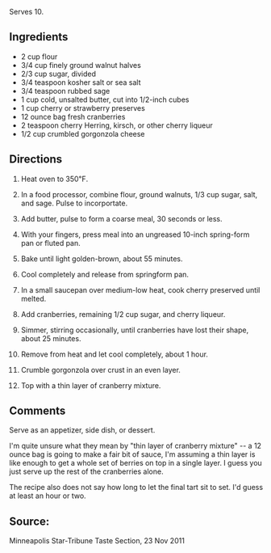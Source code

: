 <div id="wikitext">

Serves 10.

<span id="ingredients"></span>

Ingredients
-----------

-   2 cup flour
-   3/4 cup finely ground walnut halves
-   2/3 cup sugar, divided
-   3/4 teaspoon kosher salt or sea salt
-   3/4 teaspoon rubbed sage
-   1 cup cold, unsalted butter, cut into 1/2-inch cubes
-   1 cup cherry or strawberry preserves
-   12 ounce bag fresh cranberries
-   2 teaspoon cherry Herring, kirsch, or other cherry liqueur
-   1/2 cup crumbled gorgonzola cheese

<span id="directions"></span>

Directions
----------

1.  Heat oven to 350℉.
2.  In a food processor, combine flour, ground walnuts, 1/3 cup sugar,
    salt, and sage. Pulse to incorportate.
3.  Add butter, pulse to form a coarse meal, 30 seconds or less.
    <div class="vspace">

    </div>

4.  With your fingers, press meal into an ungreased 10-inch spring-form
    pan or fluted pan.
5.  Bake until light golden-brown, about 55 minutes.
6.  Cool completely and release from springform pan.
    <div class="vspace">

    </div>

7.  In a small saucepan over medium-low heat, cook cherry preserved
    until melted.
8.  Add cranberries, remaining 1/2 cup sugar, and cherry liqueur.
9.  Simmer, stirring occasionally, until cranberries have lost their
    shape, about 25 minutes.
10. Remove from heat and let cool completely, about 1 hour.
    <div class="vspace">

    </div>

11. Crumble gorgonzola over crust in an even layer.
12. Top with a thin layer of cranberry mixture.

<span id="comments"></span>

Comments
--------

Serve as an appetizer, side dish, or dessert.

I'm quite unsure what they mean by "thin layer of cranberry mixture" --
a 12 ounce bag is going to make a fair bit of sauce, I'm assuming a thin
layer is like enough to get a whole set of berries on top in a single
layer. I guess you just serve up the rest of the cranberries alone.

The recipe also does not say how long to let the final tart sit to set.
I'd guess at least an hour or two.

<span id="source"></span>

Source:
-------

Minneapolis Star-Tribune Taste Section, 23 Nov 2011

<div class="vspace">

</div>

</div>

